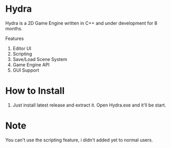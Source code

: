 # Hydra

Hydra is a 2D Game Engine written in C++ and under development for 8 months.
  
Features
  1. Editor UI
  2. Scripting
  3. Save/Load Scene System
  4. Game Engine API
  5. GUI Support


# How to Install
  
  1. Just install latest release and extract it. Open Hydra.exe and it'll be start.

# Note
  You can't use the scripting feature, i didn't added yet to normal users.
